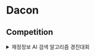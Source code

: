 # Dacon

## Competition

<details>
<summary>재정정보 AI 검색 알고리즘 경진대회</summary>

- 일시 : 2024.07.29 ~ 2024.08.23 09:59
- 순위(전체 360팀, 참가자 수 1,001명)
  - Public : 21 등, score : 0.71238
  - Private : 24 등, score : 0.68749
- <https://dacon.io/competitions/official/236295/overview/description>
- 주최 : 한국재정정보원, 기획재정부
- 규칙
  - 외부 데이터 사용 금지
  - 학습 데이터 증강 가능 : 제공된 훈련 데이터를 증강할 수 있지만, ChatGPT, Claude 등과 같은 모델의 **코드와 가중치 파일이 공개되지 않은 LLM(또는 사전학습 모델)**은 사용 불가. (데이터 전처리에도 동일한 규칙 적용)
  - 공식 공개 사전 학습 모델 사용 가능 : 가중치 파일이 공식적으로 공개되고 사용에 법적 제약이 없는 사전 학습 모델은 사용 가능
  - 유료 LLM 모델 API 사용 금지
  - 허용 기법 : 순수 프롬프팅, RAG, 파인튜닝

### 정리

- 열린재정의 중앙정부 재정 정보 검색 및 제공 편의성과 활용도를 높이는 Retrieval-Augmented Generation(RAG) 기반 Chatbot 개발
- '재정 정보 질의 응답 데이터셋'과 재정 보고서, 예산 설명자료, 기획재정부 보도자료 등 다양한 재정 관련 텍스트 데이터를 활용해 주어진 질문에 대해 정확도가 높은 응답을 제시하는 자연어처리 알고리즘 개발

### Our Project

#### Data Load

- PDF 데이터를 불러오기 위해 pdfplumber 라이브러리 활용
- 일부 PDF 문서가 가로용지 양식으로 2페이지가 한 개의 페이지로 묶여있어서, pdfplumber 사용시 가로로 텍스트 데이터 추출 과정에서 데이터의 손상이 발생이되어, 이를 가로 용지의 부분을 반으로 나누어 한 개의 페이지로 PDF 파일 수정
- fitz 사용시 최대 score : 0.62(public)
- pdfplumber 사용시 최대 score : 0.69(public)
- pdf 분할 + pdfplumber 사용시 최대 score : 0.71
- 아쉬운 점
  - pdf 에서 마크다운 형식으로 수작업으로 변환하여 그림 및 표의 양식을 자연어 텍스트 양식으로 바꾸었지만, 제대로 활용할 시간이 부족했다.

#### Embedding

- 사용 모델 : intfloat/multilingual-e5-large
- 처음엔, 임베딩 모델을 KoBERT, RoBERTa 등 다양한 방법을 사용하였으나 multilingual-e5-base 보다 성능이 개선되지 않았다.
- GPU를 사용하여 임베딩을 수행하다 보니, 임베딩 모델의 크기에 따라 GPU 메모리가 많이 할당이 되어 일반적인 Local 환경에서 구동의 어려움이 있었다.
  - 이를, 임베딩 모델을 **CPU**로 수행하도록 변경하니 multilingual-e5-large 도 충분히 사용가능하였다.(단, Local의 RAM 크기가 32GB 이상. 임베딩시 약 25GB 사용 - 임베딩 데이터가 많아질 수록 메모리 사용량 높아진다)
- 아쉬운 점
  - CPU로 변경하여 사용하면 리소스 문제를 어느정도 해결할 수 있다는 것을 뒤늦게 알게되어 chunk 조절 등 다양한 실험을 수행할 시간 확보를 충분히 하지 못했다.
  - "bespin-global/klue-sroberta-base-continue-learning-by-mnr", "Alibaba-NLP/gte-multilingual-base", "BAAI/bge-multilingual-gemma2" 등 더 다양한 모델을 사용하여 성능을 비교하지 못했다.

#### VectorDB

- FAISS 사용
- 아쉬운점
  - FAISS가 현재 데이콘 기간에서 빠르게 결과를 도출하는데 있어서 편리한 점이 많아서 다른 VectorDB를 적용은 따로 수행하지 않았다.

#### LLM

- 사용 모델 : meta-llama/Meta-Llama-3.1-8B-Instruct
- Why : 성능이 준수하고 그나마 가벼운 모델이기에 적용
- 적용해 본 모델 : gemma-2-8b, gemma-2-21b(두 모델 모두 llama-3.1-8b보다 성능이 개선되지 않았다.)
- 아쉬운점
  - "meta-llama/Meta-Llama-3.1-70B-Instruct"도 적용해 보고 싶었지만, 해당 모델과 더 큰 모델의 경우 고사양의 GPU 리소스를 요구하여 Tesla-V100으로도 정상적으로 수행에 어려움이 존재하였다.
  - RAG 기법이 아닌, Fine-tuning을 제대로 시도해보지 못 했던 점이 아직 공부해야 될 점인 것 같다.(결과가 어떻든 성능을 한번이라도 내본 경험을 했어야 했다. RAG에서 성능을 급격히 향상시키다 보니 이 부분을 소홀했던 것 같다.)

- 대회 정보 : <https://dacon.io/competitions/official/236295/overview/description>
- Leaderboard
  - private : 24/359 (6.67%)
  - public : 21/359 (5.84%)

</details>
